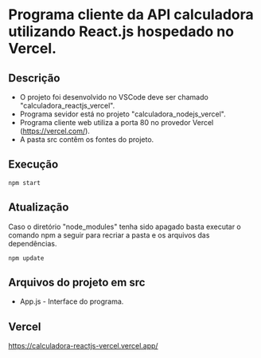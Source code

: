 # Programa cliente da API calculadora utilizando React.js hospedado no Vercel.

## Descrição

- O projeto foi desenvolvido no VSCode deve ser chamado "calculadora_reactjs_vercel".
- Programa sevidor está no projeto "calculadora_nodejs_vercel".
- Programa cliente web utiliza a porta 80 no provedor Vercel (https://vercel.com/).
- A pasta src contêm os fontes do projeto.

## Execução

   <pre><code>npm start</code></pre>
   
## Atualização

   Caso o diretório "node_modules" tenha sido apagado basta executar o comando npm a seguir para recriar a pasta e os arquivos das dependências.
   <pre><code>npm update</code></pre> 

## Arquivos do projeto em src

   - App.js - Interface do programa.

## Vercel

   https://calculadora-reactjs-vercel.vercel.app/